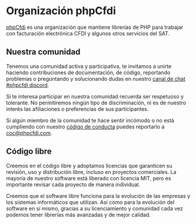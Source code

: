 # Organización phpCfdi

[phpCfdi](https://www.phpcfdi.com) es una organización que mantiene librerías
de PHP para trabajar con facturación electrónica CFDI y algunos otros servicios del SAT.

## Nuestra comunidad

Tenemos una comunidad activa y participativa, te invitamos a unirte haciendo contribuciones
de documentación, de código, reportando problemas o preguntando y solucionando dudas en
nuestro [canal de chat #phpcfdi discord](https://discord.gg/aFGYXvX).

Si te interesa participar en nuestra comunidad recuerda ser respetuoso y tolerante.
No permitiremos ningún tipo de discriminación, ni es de nuestro interés las afiliaciones
o preferencias de sus participantes.

Si algún miembro de la comunidad te hace sentir incómodo o no está cumpliendo con nuestro
[código de conducta](codigo-de-conducta.md) puedes reportarlo a <coc@phpcfdi.com>.

## Código libre

Creemos en el código libre y adoptamos licencias que garanticen su revisión, uso y distribución libre,
incluso en proyectos comerciales. La mayoría de nuestro software está liberado con licencia MIT,
pero es importante revisar cada proyecto de manera individual.

Creemos que el software libre funciona para la evolución de las empresas y los sistemas
informáticos que utilizan. Así como para la evolución del software en sí mismo, gracias
a su licenciamiento y comunidad cada vez podemos tener librerías más avanzadas y de mejor calidad.
